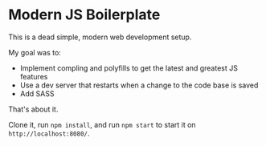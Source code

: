 # Modern JS Boilerplate

This is a dead simple, modern web development setup.

My goal was to:
- Implement compling and polyfills to get the latest and greatest JS features
- Use a dev server that restarts when a change to the code base is saved
- Add SASS

That's about it. 

Clone it, run `npm install`, and run `npm start` to start it on `http://localhost:8080/`.
